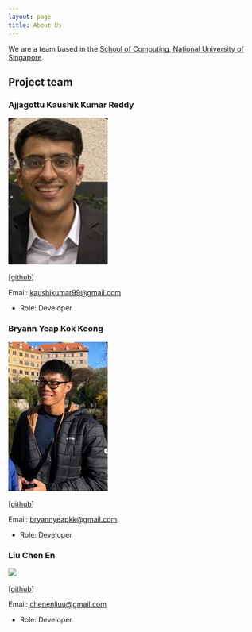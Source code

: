 ```yaml
---
layout: page
title: About Us
---
```


We are a team based in the [School of Computing, National University of Singapore](http://www.comp.nus.edu.sg).

## Project team

### Ajjagottu Kaushik Kumar Reddy

<img src="images/kaushikkrdy.png" width="200px">

[[github](https://github.com/kaushikkrdy)]

Email: kaushikumar99@gmail.com

* Role: Developer

### Bryann Yeap Kok Keong

<img src="images/bryannyeap.png" width="200px">

[[github](https://github.com/BryannYeap)]

Email: bryannyeapkk@gmail.com

* Role: Developer

### Liu Chen En

<img src="images/johndoe.png" width="200px">

[[github](https://github.com/twothicc)]

Email: chenenliuu@gmail.com

* Role: Developer
